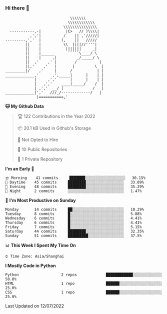 ### Hi there 👋

<!--
**hhyo/hhyo** is a ✨ _special_ ✨ repository because its `README.md` (this file) appears on your GitHub profile.

Here are some ideas to get you started:

- 🔭 I’m currently working on ...
- 🌱 I’m currently learning ...
- 👯 I’m looking to collaborate on ...
- 🤔 I’m looking for help with ...
- 💬 Ask me about ...
- 📫 How to reach me: ...
- 😄 Pronouns: ...
- ⚡ Fun fact: ...
-->

```
                             \\\\\\\
                            \\\\\\\\\\\\
                          \\\\\\\\\\\\\\\
  -----------,-|           |C>   // )\\\\|
           ,','|          /    || ,'/////|
---------,','  |         (,    ||   /////
         ||    |          \\  ||||//''''|
         ||    |           |||||||     _|
         ||    |______      `````\____/ \
         ||    |     ,|         _/_____/ \
         ||  ,'    ,' |        /          |
         ||,'    ,'   |       |         \  |
_________|/    ,'     |      /           | |
_____________,'      ,',_____|      |    | |
             |     ,','      |      |    | |
             |   ,','    ____|_____/    /  |
             | ,','  __/ |             /   |
_____________|','   ///_/-------------/   |
              |===========,'
```

<!--START_SECTION:waka-->
**🐱 My Github Data** 

> 🏆 122 Contributions in the Year 2022
 > 
> 📦 20.1 kB Used in Github's Storage 
 > 
> 🚫 Not Opted to Hire
 > 
> 📜 10 Public Repositories 
 > 
> 🔑 1 Private Repository 
 > 
**I'm an Early 🐤** 

```text
🌞 Morning    41 commits     ███████░░░░░░░░░░░░░░░░░░   30.15% 
🌆 Daytime    45 commits     ████████░░░░░░░░░░░░░░░░░   33.09% 
🌃 Evening    48 commits     ████████░░░░░░░░░░░░░░░░░   35.29% 
🌙 Night      2 commits      ░░░░░░░░░░░░░░░░░░░░░░░░░   1.47%

```
📅 **I'm Most Productive on Sunday** 

```text
Monday       14 commits     ██░░░░░░░░░░░░░░░░░░░░░░░   10.29% 
Tuesday      8 commits      █░░░░░░░░░░░░░░░░░░░░░░░░   5.88% 
Wednesday    6 commits      █░░░░░░░░░░░░░░░░░░░░░░░░   4.41% 
Thursday     6 commits      █░░░░░░░░░░░░░░░░░░░░░░░░   4.41% 
Friday       7 commits      █░░░░░░░░░░░░░░░░░░░░░░░░   5.15% 
Saturday     44 commits     ████████░░░░░░░░░░░░░░░░░   32.35% 
Sunday       51 commits     █████████░░░░░░░░░░░░░░░░   37.5%

```


📊 **This Week I Spent My Time On** 

```text
⌚︎ Time Zone: Asia/Shanghai

```

**I Mostly Code in Python** 

```text
Python                   2 repos             ████████████░░░░░░░░░░░░░   50.0% 
HTML                     1 repo              ██████░░░░░░░░░░░░░░░░░░░   25.0% 
CSS                      1 repo              ██████░░░░░░░░░░░░░░░░░░░   25.0%

```



 Last Updated on 12/07/2022
<!--END_SECTION:waka-->

